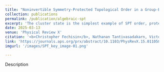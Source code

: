 ```yaml
---
title: "Noninvertible Symmetry-Protected Topological Order in a Group-Based Cluster State"
collection: publications
permalink: /publication/algebraic-spt
excerpt: 'The cluster state is the simplest example of SPT order, protected by a $\mathbb{Z}_2\times\mathbb{Z}_2$ symmetry. In this work, we show that a generalized cluster state with fusion category symmetry $G\times\text{Rep}(G)$ shares many qualitative features with the ordinary cluster state and should be thought of as an SPT protected by a non-invertible symmetry.'
date: 2025-03-13
venue: 'Physical Review X'
citation: '<b>Christopher Fechisin</b>, Nathanan Tantivasadakarn, Victor V. Albert. (2025). Noninvertible Symmetry-Protected Topological Order in a Group-Based Cluster State. _Phys. Rev. X 15, 011058._'
link: 'https://journals.aps.org/prx/abstract/10.1103/PhysRevX.15.011058'
imgurl: '/images/SPT_key_image-01.png'

---
```

Description

<!-- [Download paper here](http://academicpages.github.io/files/paper3.pdf)
 -->
<!-- Recommended citation: Your Name, You. (2015). "Paper Title Number 3." <i>Journal 1</i>. 1(3). -->
